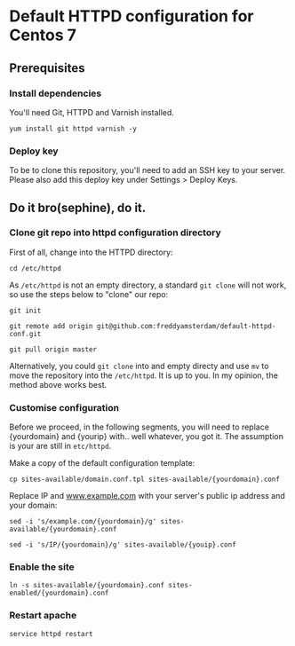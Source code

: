 # Default HTTPD configuration for Centos 7

## Prerequisites

### Install dependencies

You'll need Git, HTTPD and Varnish installed.

`yum install git httpd varnish -y`

### Deploy key

To be to clone this repository, you'll need to add an SSH key to your server. Please also add this deploy key under Settings > Deploy Keys.

## Do it bro(sephine), do it.

### Clone git repo into httpd configuration directory

First of all, change into the HTTPD directory:

`cd /etc/httpd`

As `/etc/httpd` is not an empty directory, a standard `git clone` will not work, so use the steps below to "clone" our repo:

`git init`

`git remote add origin git@github.com:freddyamsterdam/default-httpd-conf.git`

`git pull origin master`

Alternatively, you could `git clone` into and empty directy and use `mv` to move the repository into the `/etc/httpd`. It is up to you. In my opinion, the method above works best.

### Customise configuration
Before we proceed, in the following segments, you will need to replace {yourdomain} and {yourip} with.. well whatever, you got it. The assumption is your are still in `etc/httpd`.

Make a copy of the default configuration template:

`cp sites-available/domain.conf.tpl sites-available/{yourdomain}.conf`

Replace IP and www.example.com with your server's public ip address and your domain:

`sed -i 's/example.com/{yourdomain}/g' sites-available/{yourdomain}.conf`

`sed -i 's/IP/{yourdomain}/g' sites-available/{youip}.conf`

### Enable the site

`ln -s sites-available/{yourdomain}.conf sites-enabled/{yourdomain}.conf`

### Restart apache

`service httpd restart`
